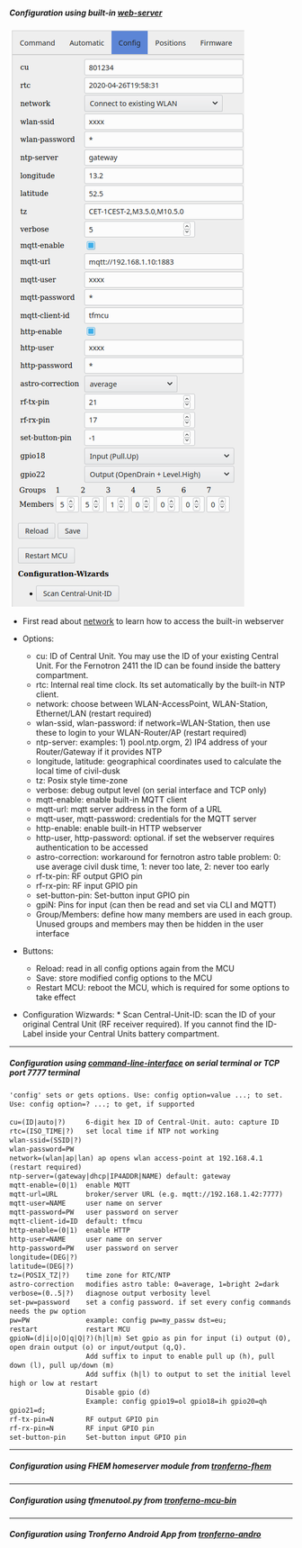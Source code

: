 ##### Configuration using built-in [web-server](webserver.md)

![ScreenShot](img/tfmcu_config.png)

* First read about [network](network.md) to learn how to access the built-in webserver

* Options:
     * cu: ID of Central Unit. You may use the ID of your existing Central Unit. For the Fernotron 2411 the ID can be found inside the battery compartment.
     * rtc: Internal real time clock. Its set automatically by the built-in NTP client.
     * network: choose between WLAN-AccessPoint, WLAN-Station, Ethernet/LAN (restart required)
     * wlan-ssid, wlan-password: if network=WLAN-Station, then use these to login to your WLAN-Router/AP (restart required)
     * ntp-server: examples: 1) pool.ntp.orgm,  2) IP4 address of your Router/Gateway if it provides NTP
     * longitude, latitude: geographical coordinates used to calculate the local time of civil-dusk
     * tz: Posix style time-zone
     * verbose: debug output level (on serial interface and TCP only)
     * mqtt-enable: enable built-in MQTT client
     * mqtt-url: mqtt server address in the form of a URL
     * mqtt-user, mqtt-password: credentials for the MQTT server
     * http-enable: enable built-in HTTP webserver
     * http-user, http-password: optional. if set the webserver requires authentication to be accessed
     * astro-correction: workaround for fernotron astro table problem: 0: use average civil dusk time, 1: never too late, 2: never too early
     * rf-tx-pin: RF output GPIO pin
     * rf-rx-pin: RF input GPIO pin
     * set-button-pin: Set-button input GPIO pin
     * gpiN: Pins for input (can then be read and set via CLI and MQTT)
     * Group/Members: define how many members are used in each group. Unused groups and members may then be hidden in the user interface
 * Buttons:
      * Reload: read in all config options again from the MCU
      * Save: store modified config options to the MCU
      * Restart MCU: reboot the MCU, which is required for some options to take effect
 * Configuration Wizwards:
       * Scan Central-Unit-ID: scan the ID of your original Central Unit (RF receiver required). If you cannot find the ID-Label inside your Central Units battery compartment.
     
     
<hr>


##### Configuration using [command-line-interface](CLI.md) on serial terminal or TCP port 7777 terminal

```
'config' sets or gets options. Use: config option=value ...; to set. Use: config option=? ...; to get, if supported

cu=(ID|auto|?)     6-digit hex ID of Central-Unit. auto: capture ID
rtc=(ISO_TIME|?)   set local time if NTP not working
wlan-ssid=(SSID|?)
wlan-password=PW
network=(wlan|ap|lan) ap opens wlan access-point at 192.168.4.1 (restart required)
ntp-server=(gateway|dhcp|IP4ADDR|NAME) default: gateway
mqtt-enable=(0|1)  enable MQTT
mqtt-url=URL       broker/server URL (e.g. mqtt://192.168.1.42:7777)
mqtt-user=NAME     user name on server
mqtt-password=PW   user password on server
mqtt-client-id=ID  default: tfmcu
http-enable=(0|1)  enable HTTP
http-user=NAME     user name on server
http-password=PW   user password on server
longitude=(DEG|?)
latitude=(DEG|?)
tz=(POSIX_TZ|?)    time zone for RTC/NTP
astro-correction   modifies astro table: 0=average, 1=bright 2=dark
verbose=(0..5|?)   diagnose output verbosity level
set-pw=password    set a config password. if set every config commands needs the pw option
pw=PW              example: config pw=my_passw dst=eu;
restart            restart MCU
gpioN=(d|i|o|O|q|Q|?)(h|l|m) Set gpio as pin for input (i) output (O), open drain output (o) or input/output (q,Q).
                   Add suffix to input to enable pull up (h), pull down (l), pull up/down (m)
                   Add suffix (h|l) to output to set the initial level high or low at restart
                   Disable gpio (d)
                   Example: config gpio19=ol gpio18=ih gpio20=qh gpio21=d;
rf-tx-pin=N        RF output GPIO pin
rf-rx-pin=N        RF input GPIO pin
set-button-pin     Set-button input GPIO pin
```

<hr>

##### Configuration using FHEM homeserver module from [tronferno-fhem](https://github.com/zwiebert/tronferno-fhem)

<hr>

##### Configuration using tfmenutool.py from [tronferno-mcu-bin](https://github.com/zwiebert/tronferno-mcu-bin)

<hr>

##### Configuration using Tronferno Android App from [tronferno-andro](https://github.com/zwiebert/tronferno-andro)


